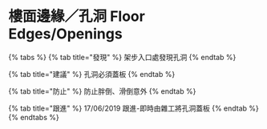 # 樓面邊緣／孔洞 Floor Edges/Openings

{% tabs %}
{% tab title="發現" %}
架步入口處發現孔洞
{% endtab %}

{% tab title="建議" %}
孔洞必須蓋板
{% endtab %}

{% tab title="防止" %}
防止胖倒、滑倒意外
{% endtab %}

{% tab title="跟進" %}
17/06/2019 跟進-即時由雜工將孔洞蓋板
{% endtab %}
{% endtabs %}





